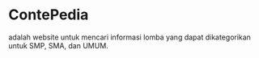# ContePedia
adalah website untuk mencari informasi lomba yang dapat dikategorikan untuk SMP, SMA, dan UMUM.
